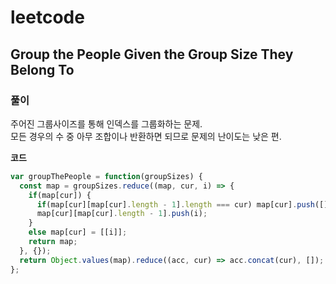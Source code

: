 # leetcode

## Group the People Given the Group Size They Belong To

### 풀이

주어진 그룹사이즈를 통해 인덱스를 그룹화하는 문제.  
모든 경우의 수 중 아무 조합이나 반환하면 되므로 문제의 난이도는 낮은 편.

**코드**

```js
var groupThePeople = function(groupSizes) {
  const map = groupSizes.reduce((map, cur, i) => {
    if(map[cur]) {
      if(map[cur][map[cur].length - 1].length === cur) map[cur].push([]);
      map[cur][map[cur].length - 1].push(i);
    }
    else map[cur] = [[i]];
    return map;
  }, {});
  return Object.values(map).reduce((acc, cur) => acc.concat(cur), []);
};
```

